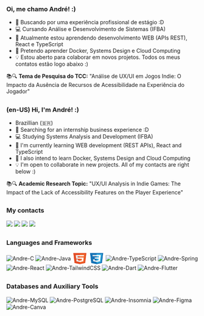 ### Oi, me chamo André! :)

- 🏢 Buscando por uma experiência profissional de estágio :D
- 💻 Cursando Análise e Desenvolvimento de Sistemas (IFBA) 
- 🌱 Atualmente estou aprendendo desenvolvimento WEB (APIs REST), React e TypeScript
- 🚀 Pretendo aprender Docker, Systems Design e Cloud Computing 
- 💡 Estou aberto para colaborar em novos projetos. Todos os meus contatos estão logo abaixo :)

📚🔍 <b>Tema de Pesquisa do TCC:</b> "Análise de UX/UI em Jogos Indie: O Impacto da Ausência de Recursos de Acessibilidade na Experiência do Jogador"

## 

### (en-US) Hi, I'm André! :)

- Brazillian (🇧🇷)
- 🏢 Searching for an internship business experience :D
- 💻 Studying Systems Analysis and Development (IFBA)
- 🌱 I'm currently learning WEB development (REST APIs), React and TypeScript
- 🚀 I also intend to learn Docker, Systems Design and Cloud Computing
- 💡 I'm open to collaborate in new projects. All of my contacts are right below :)

📚🔍 <b>Academic Research Topic:</b> "UX/UI Analysis in Indie Games: The Impact of the Lack of Accessibility Features on the Player Experience"

##

### My contacts

<div> 
  <a href="https://www.instagram.com/andrewls__/" target="_blank"><img src="https://img.shields.io/badge/-Instagram-%23E4405F?style=for-the-badge&logo=instagram&logoColor=white" target="_blank"></a>
  <a href = "mailto:andrelima.santos2370@gmail.com"><img src="https://img.shields.io/badge/-Email-%23333?style=for-the-badge&logo=gmail&logoColor=white" target="_blank"></a>
  <a href="https://www.linkedin.com/in/andr%C3%A9-lima-santos-2ba21422a/" target="_blank"><img src="https://img.shields.io/badge/-LinkedIn-%230077B5?style=for-the-badge&logo=linkedin&logoColor=white"     target="_blank"></a>
  <a href="https://wa.me/5574998031060" target="_blank"><img src="https://img.shields.io/badge/WhatsApp-25D366?style=for-the-badge&logo=whatsapp&logoColor=white" target="_blank"></a>
</div>

##

### Languages and Frameworks
<div>
  <img align="center" alt="Andre-C" height="30" width="40" src="https://cdn.jsdelivr.net/gh/devicons/devicon/icons/c/c-plain.svg">  
  <img align="center" alt="Andre-Java" height="30" width="40" src="https://cdn.jsdelivr.net/gh/devicons/devicon/icons/java/java-original.svg">
  <img align="center" alt="Andre-HTML" height="30" width="40" src="https://raw.githubusercontent.com/devicons/devicon/master/icons/html5/html5-original.svg">
  <img align="center" alt="Andre-CSS" height="30" width="40" src="https://raw.githubusercontent.com/devicons/devicon/master/icons/css3/css3-original.svg">
  <img align="center" alt="Andre-TypeScript" height="30" width="40" src="https://cdn.jsdelivr.net/gh/devicons/devicon@latest/icons/typescript/typescript-original.svg" /> 
  <img align="center" alt="Andre-Spring" height="30" width="40" src="https://cdn.jsdelivr.net/gh/devicons/devicon/icons/spring/spring-original.svg">
  <img align="center" alt="Andre-React" height="30" width="40" src="https://cdn.jsdelivr.net/gh/devicons/devicon@latest/icons/react/react-original.svg">
  <img align="center" alt="Andre-TailwindCSS" height="30" width="40" src="https://cdn.jsdelivr.net/gh/devicons/devicon@latest/icons/tailwindcss/tailwindcss-original.svg">
  <img align="center" alt="Andre-Dart" height="30" width="40" src="https://cdn.jsdelivr.net/gh/devicons/devicon@latest/icons/dart/dart-original.svg"/>
  <img align="center" alt="Andre-Flutter" height="30" width="40" src="https://cdn.jsdelivr.net/gh/devicons/devicon@latest/icons/flutter/flutter-original.svg" />
</div>

##

### Databases and Auxiliary Tools
<div>
  <img align="center" alt="Andre-MySQL" height="30" width="40" src="https://cdn.jsdelivr.net/gh/devicons/devicon/icons/mysql/mysql-original.svg">
  <img align="center" alt="Andre-PostgreSQL" height="30" width="40" src="https://cdn.jsdelivr.net/gh/devicons/devicon@latest/icons/postgresql/postgresql-original.svg" />
  <img align="center" alt="Andre-Insomnia" height="30" width="40" src="https://cdn.jsdelivr.net/gh/devicons/devicon@latest/icons/insomnia/insomnia-original.svg" />  
  <img align="center" alt="Andre-Figma" height="30" width="40"  src="https://cdn.jsdelivr.net/gh/devicons/devicon@latest/icons/figma/figma-original.svg" /> 
  <img align="center" alt="Andre-Canva" height="30" width="40" src="https://cdn.jsdelivr.net/gh/devicons/devicon/icons/canva/canva-original.svg">  
</div>
